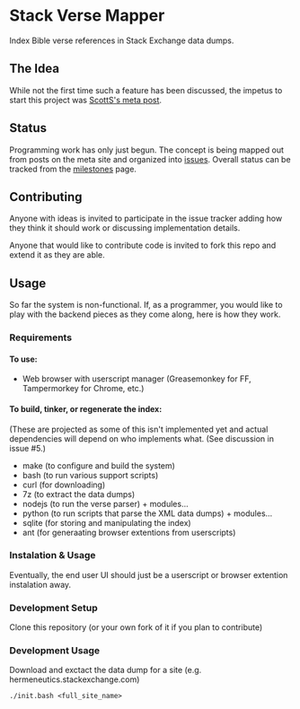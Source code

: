 # Stack Verse Mapper

Index Bible verse references in Stack Exchange data dumps.

## The Idea

While not the first time such a feature has been discussed, the impetus to
start this project was [ScottS's meta post][meta].

## Status

Programming work has only just begun. The concept is being mapped out from
posts on the meta site and organized into [issues][issues]. Overall status
can be tracked from the [milestones][milestones] page.

## Contributing

Anyone with ideas is invited to participate in the issue tracker adding how
they think it should work or discussing implementation details.

Anyone that would like to contribute code is invited to fork this repo and
extend it as they are able.

## Usage

So far the system is non-functional. If, as a programmer, you would like to
play with the backend pieces as they come along, here is how they work.

### Requirements

#### To use:

* Web browser with userscript manager (Greasemonkey for FF, Tampermorkey for
  Chrome, etc.)

#### To build, tinker, or regenerate the index:

(These are projected as some of this isn't implemented yet and actual
dependencies will depend on who implements what. (See discussion in issue #5.)

* make (to configure and build the system)
* bash (to run various support scripts)
* curl (for downloading)
* 7z (to extract the data dumps)
* nodejs (to run the verse parser) + modules…
* python (to run scripts that parse the XML data dumps) + modules…
* sqlite (for storing and manipulating the index)
* ant (for generaating browser extentions from userscripts)

### Instalation & Usage

Eventually, the end user UI should just be a userscript or browser extention
instalation away.

### Development Setup

Clone this repository (or your own fork of it if you plan to contribute)

### Development Usage

Download and exctact the data dump for a site (e.g.
hermeneutics.stackexchange.com)

    ./init.bash <full_site_name>

 [meta]: http://meta.hermeneutics.stackexchange.com/q/3241/36
 [issues]: https://github.com/alerque/stack-verse-mapper/issues
 [milestones]: https://github.com/alerque/stack-verse-mapper/milestones
